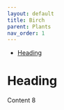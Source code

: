 ```yaml
---
layout: default
title: Birch
parent: Plants
nav_order: 1
---
```


- [Heading](#heading)

# Heading

Content 8